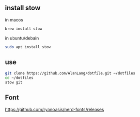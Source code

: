 ## install stow
in macos
```bash
brew install stow
```
in ubuntu/debain
```bash
sudo apt install stow
```

## use
```bash
git clone https://github.com/AlanLang/dotfile.git ~/dotfiles
cd ~/dotfiles
stow git
```

## Font
https://github.com/ryanoasis/nerd-fonts/releases
